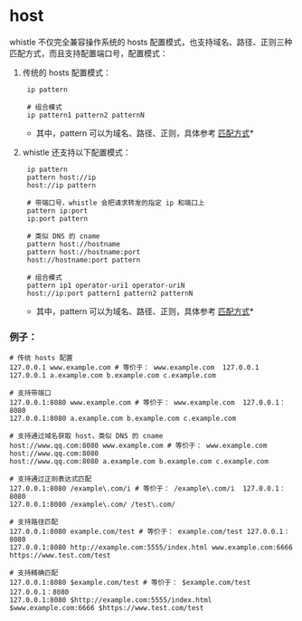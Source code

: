 # host

whistle 不仅完全兼容操作系统的 hosts 配置模式，也支持域名、路径、正则三种匹配方式，而且支持配置端口号，配置模式：

1. 传统的 hosts 配置模式：

		ip pattern

		# 组合模式
		ip pattern1 pattern2 patternN

	* 其中，pattern 可以为域名、路径、正则，具体参考 [匹配方式](#pattern)*

2. whistle 还支持以下配置模式：

		ip pattern
		pattern host://ip
		host://ip pattern

		# 带端口号，whistle 会把请求转发的指定 ip 和端口上
		pattern ip:port
		ip:port pattern

		# 类似 DNS 的 cname
		pattern host://hostname
		pattern host://hostname:port
		host://hostname:port pattern

		# 组合模式
		pattern ip1 operator-uri1 operator-uriN
		host://ip:port pattern1 pattern2 patternN

	* 其中，pattern 可以为域名、路径、正则，具体参考 [匹配方式](#rules_pattern)*

### 例子：

	# 传统 hosts 配置
	127.0.0.1 www.example.com # 等价于： www.example.com  127.0.0.1
	127.0.0.1 a.example.com b.example.com c.example.com

	# 支持带端口
	127.0.0.1:8080 www.example.com # 等价于： www.example.com  127.0.0.1：8080
	127.0.0.1:8080 a.example.com b.example.com c.example.com

	# 支持通过域名获取 host，类似 DNS 的 cname
	host://www.qq.com:8080 www.example.com # 等价于： www.example.com  host://www.qq.com:8080
	host://www.qq.com:8080 a.example.com b.example.com c.example.com

	# 支持通过正则表达式匹配
	127.0.0.1:8080 /example\.com/i # 等价于： /example\.com/i  127.0.0.1：8080
	127.0.0.1:8080 /example\.com/ /test\.com/

	# 支持路径匹配
	127.0.0.1:8080 example.com/test # 等价于： example.com/test 127.0.0.1：8080
	127.0.0.1:8080 http://example.com:5555/index.html www.example.com:6666 https://www.test.com/test

	# 支持精确匹配
	127.0.0.1:8080 $example.com/test # 等价于： $example.com/test 127.0.0.1：8080
	127.0.0.1:8080 $http://example.com:5555/index.html $www.example.com:6666 $https://www.test.com/test
